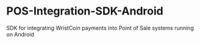 # POS-Integration-SDK-Android
SDK for integrating WristCoin payments into Point of Sale systems running on Android
